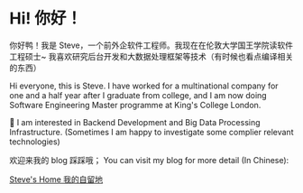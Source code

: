 # Hi! 你好！

你好鸭！我是 Steve，一个前外企软件工程师。我现在在伦敦大学国王学院读软件工程硕士~ 我喜欢研究后台开发和大数据处理框架等技术（有时候也看点编译相关的东西）

Hi everyone, this is Steve. I have worked for a multinational company for one and a half year after I graduate from college, and I am now doing Software Engineering Master programme at King's College London.

🤔 I am interested in Backend Development and Big Data Processing Infrastructure. (Sometimes I am happy to investigate some complier relevant technologies)

欢迎来我的 blog 踩踩哦；
You can visit my blog for more detail (In Chinese):

[Steve's Home 我的自留地](https://oushaobin.cn)
